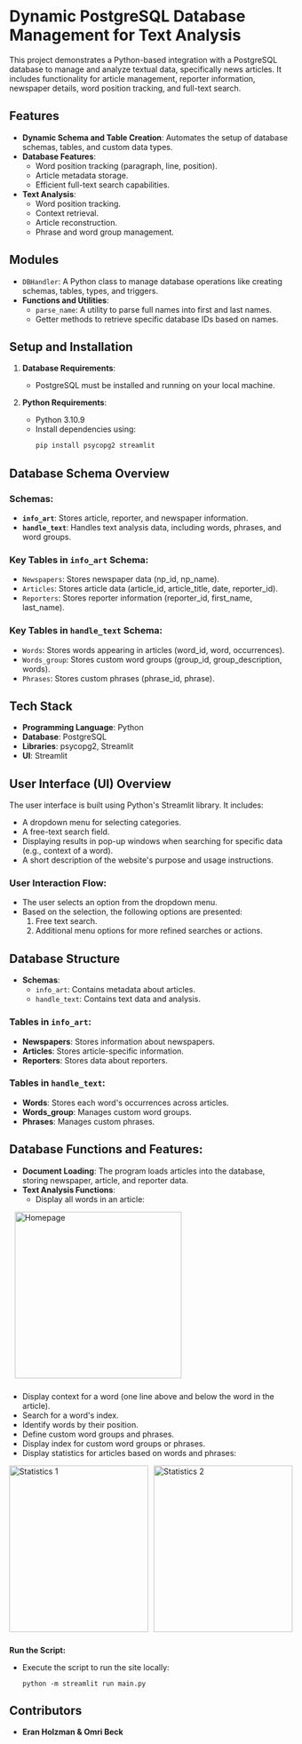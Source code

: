 # Dynamic PostgreSQL Database Management for Text Analysis

This project demonstrates a Python-based integration with a PostgreSQL database to manage and analyze textual data, specifically news articles. It includes functionality for article management, reporter information, newspaper details, word position tracking, and full-text search.

## **Features**
- **Dynamic Schema and Table Creation**: Automates the setup of database schemas, tables, and custom data types.
- **Database Features**:
  - Word position tracking (paragraph, line, position).
  - Article metadata storage.
  - Efficient full-text search capabilities.
- **Text Analysis**: 
  - Word position tracking.
  - Context retrieval.
  - Article reconstruction.
  - Phrase and word group management.

## **Modules**
- `DBHandler`: A Python class to manage database operations like creating schemas, tables, types, and triggers.
- **Functions and Utilities**:
  - `parse_name`: A utility to parse full names into first and last names.
  - Getter methods to retrieve specific database IDs based on names.

## **Setup and Installation**
1. **Database Requirements**:
   - PostgreSQL must be installed and running on your local machine.

2. **Python Requirements**:
   - Python 3.10.9
   - Install dependencies using:
     ```bash
     pip install psycopg2 streamlit
     ```

## **Database Schema Overview**
### **Schemas:**
- **`info_art`**: Stores article, reporter, and newspaper information.
- **`handle_text`**: Handles text analysis data, including words, phrases, and word groups.

### **Key Tables in `info_art` Schema:**
- `Newspapers`: Stores newspaper data (np_id, np_name).
- `Articles`: Stores article data (article_id, article_title, date, reporter_id).
- `Reporters`: Stores reporter information (reporter_id, first_name, last_name).

### **Key Tables in `handle_text` Schema:**
- `Words`: Stores words appearing in articles (word_id, word, occurrences).
- `Words_group`: Stores custom word groups (group_id, group_description, words).
- `Phrases`: Stores custom phrases (phrase_id, phrase).

## **Tech Stack**
- **Programming Language**: Python
- **Database**: PostgreSQL
- **Libraries**: psycopg2, Streamlit
- **UI**: Streamlit

## **User Interface (UI) Overview**
The user interface is built using Python's Streamlit library. It includes:
- A dropdown menu for selecting categories.
- A free-text search field.
- Displaying results in pop-up windows when searching for specific data (e.g., context of a word).
- A short description of the website's purpose and usage instructions.

### **User Interaction Flow**:
- The user selects an option from the dropdown menu.
- Based on the selection, the following options are presented:
  1. Free text search.
  2. Additional menu options for more refined searches or actions.

## **Database Structure**
- **Schemas**:
  - `info_art`: Contains metadata about articles.
  - `handle_text`: Contains text data and analysis.
  
### **Tables in `info_art`**:
- **Newspapers**: Stores information about newspapers.
- **Articles**: Stores article-specific information.
- **Reporters**: Stores data about reporters.

### **Tables in `handle_text`**:
- **Words**: Stores each word's occurrences across articles.
- **Words_group**: Manages custom word groups.
- **Phrases**: Manages custom phrases.

## **Database Functions and Features**:
- **Document Loading**: The program loads articles into the database, storing newspaper, article, and reporter data.
- **Text Analysis Functions**:
  - Display all words in an article:
 <img src="https://i.imgur.com/qUHYs8X.png" alt="Homepage" width="300" style="margin-bottom: 10px; padding-left: 10px;"/>





  - Display context for a word (one line above and below the word in the article).
  - Search for a word's index.
  - Identify words by their position.
  - Define custom word groups and phrases.
  - Display index for custom word groups or phrases.
  - Display statistics for articles based on words and phrases:
    
  <div style="display: flex; gap: 10px;">
    <img src="https://i.imgur.com/axd3qwF.png" alt="Statistics 1" height="300" width="250" style="margin-bottom: 10px;"/>
    <img src="https://i.imgur.com/NJHscYY.png" alt="Statistics 2" height="300" width="250" style="margin-bottom: 10px;"/>
  </div>


**Run the Script:**
   - Execute the script to run the site locally:
     ```
     python -m streamlit run main.py
     ```


## **Contributors**
- **Eran Holzman & Omri Beck**
